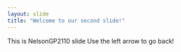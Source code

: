 ```yaml
---
layout: slide
title: "Welcome to our second slide!"
---
```

This is NelsonGP2110 slide
Use the left arrow to go back!
